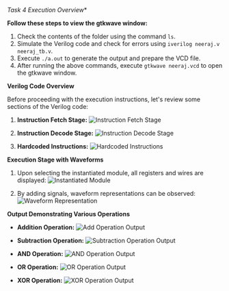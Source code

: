 *Task 4 Execution Overview**

**Follow these steps to view the gtkwave window:**

1. Check the contents of the folder using the command `ls`.
2. Simulate the Verilog code and check for errors using `iverilog neeraj.v neeraj_tb.v`.
3. Execute `./a.out` to generate the output and prepare the VCD file.
4. After running the above commands, execute `gtkwave neeraj.vcd` to open the gtkwave window.

**Verilog Code Overview**

Before proceeding with the execution instructions, let's review some sections of the Verilog code:

1. **Instruction Fetch Stage:**
   ![Instruction Fetch Stage](https://github.com/ajeethdani/ajeetkumarkdani/assets/114277218/4207e62c-8e17-448e-83d1-f6610d4b81dc)

2. **Instruction Decode Stage:**
   ![Instruction Decode Stage](https://github.com/ajeethdani/ajeetkumarkdani/assets/114277218/80f9a3b7-2e6b-46bb-a285-b0d779b30b19)

3. **Hardcoded Instructions:**
   ![Hardcoded Instructions](https://github.com/ajeethdani/ajeetkumarkdani/assets/114277218/18c150f0-756a-4c30-b850-3fa5f9d101e4)

**Execution Stage with Waveforms**

1. Upon selecting the instantiated module, all registers and wires are displayed:
   ![Instantiated Module](https://github.com/ajeethdani/ajeetkumarkdani/assets/114277218/80b939ef-ae09-42ca-b2a8-cab741534af2)

2. By adding signals, waveform representations can be observed:
   ![Waveform Representation](https://github.com/ajeethdani/ajeetkumarkdani/assets/114277218/a94be91a-e264-4baa-85eb-5806f302de86)

**Output Demonstrating Various Operations**

- **Addition Operation:**
  ![Add Operation Output](https://github.com/ajeethdani/ajeetkumarkdani/assets/114277218/15e40150-f6aa-4eaa-acc9-bae5b3edd18e)

- **Subtraction Operation:**
  ![Subtraction Operation Output](https://github.com/ajeethdani/ajeetkumarkdani/assets/114277218/2eca97bb-771d-4bc9-ad2a-d7bdbe0914d9)

- **AND Operation:**
  ![AND Operation Output](https://github.com/ajeethdani/ajeetkumarkdani/assets/114277218/93598fe0-75e6-4e81-94f8-df1f651d43b5)

- **OR Operation:**
  ![OR Operation Output](https://github.com/ajeethdani/ajeetkumarkdani/assets/114277218/30e8a69c-ae7c-487e-aea6-d8c3bf386db5)

- **XOR Operation:**
  ![XOR Operation Output](https://github.com/ajeethdani/ajeetkumarkdani/assets/114277218/e21ef08f-453f-4b99-8895-3ebed15a3007)
